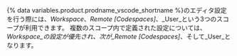 {% data variables.product.prodname_vscode_shortname %}のエディタ設定を行う際には、_Workspace_、_Remote [Codespaces]_、_User_という3つのスコープが利用できます。 複数のスコープ内で定義された設定については、_Workspace_の設定が優先され、次が_Remote [Codespaces]_、そして_User_となります。
